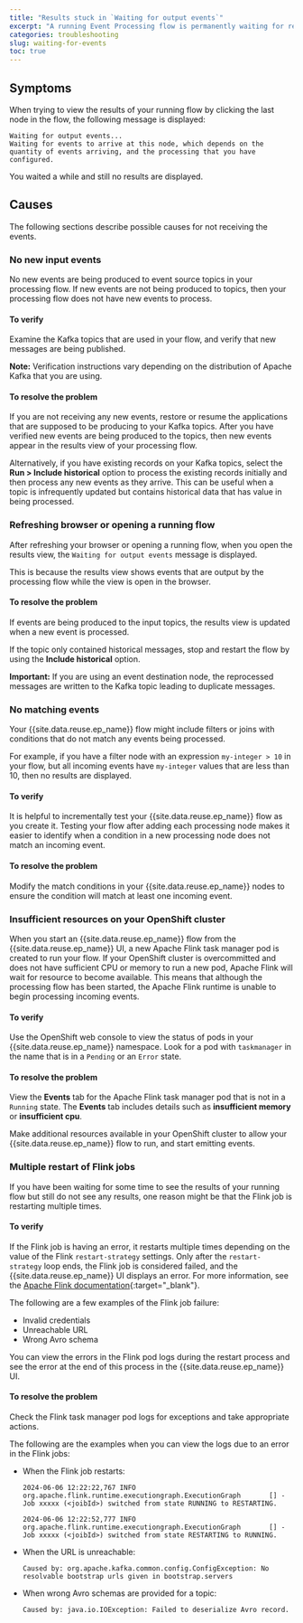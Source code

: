 ```yaml
---
title: "Results stuck in `Waiting for output events`"
excerpt: "A running Event Processing flow is permanently waiting for results."
categories: troubleshooting
slug: waiting-for-events
toc: true
---
```


## Symptoms

When trying to view the results of your running flow by clicking the last node in the flow, the following message is displayed:

```transparent
Waiting for output events...
Waiting for events to arrive at this node, which depends on the quantity of events arriving, and the processing that you have configured.
```

You waited a while and still no results are displayed.

## Causes

The following sections describe possible causes for not receiving the events.

### No new input events

No new events are being produced to event source topics in your processing flow. If new events are not being produced to topics, then your processing flow does not have new events to process.

#### To verify

Examine the Kafka topics that are used in your flow, and verify that new messages are being published.

**Note:** Verification instructions vary depending on the distribution of Apache Kafka that you are using.

#### To resolve the problem

If you are not receiving any new events, restore or resume the applications that are supposed to be producing to your Kafka topics. After you have verified new events are being produced to the topics, then new events appear in the results view of your processing flow.

Alternatively, if you have existing records on your Kafka topics, select the **Run > Include historical** option to process the existing records initially and then process any new events as they arrive. This can be useful when a topic is infrequently updated but contains historical data that has value in being processed.

### Refreshing browser or opening a running flow

After refreshing your browser or opening a running flow, when you open the results view, the `Waiting for output events` message is displayed.

This is because the results view shows events that are output by the processing flow while the view is open in the browser.

#### To resolve the problem

If events are being produced to the input topics, the results view is updated when a new event is processed.

If the topic only contained historical messages, stop and restart the flow by using the **Include historical** option.

**Important:** If you are using an event destination node, the reprocessed messages are written to the Kafka topic leading to duplicate messages.

### No matching events

Your {{site.data.reuse.ep_name}} flow might include filters or joins with conditions that do not match any events being processed.

For example, if you have a filter node with an expression `my-integer > 10` in your flow, but all incoming events have `my-integer` values that are less than 10, then no results are displayed.

#### To verify

It is helpful to incrementally test your {{site.data.reuse.ep_name}} flow as you create it. Testing your flow after adding each processing node makes it easier to identify when a condition in a new processing node does not match an incoming event.

#### To resolve the problem

Modify the match conditions in your {{site.data.reuse.ep_name}} nodes to ensure the condition will match at least one incoming event.

### Insufficient resources on your OpenShift cluster

When you start an {{site.data.reuse.ep_name}} flow from the {{site.data.reuse.ep_name}} UI, a new Apache Flink task manager pod is created to run your flow. If your OpenShift cluster is overcommitted and does not have sufficient CPU or memory to run a new pod, Apache Flink will wait for resource to become available. This means that although the processing flow has been started, the Apache Flink runtime is unable to begin processing incoming events.

#### To verify

Use the OpenShift web console to view the status of pods in your {{site.data.reuse.ep_name}} namespace. Look for a pod with `taskmanager` in the name that is in a `Pending` or an `Error` state.

#### To resolve the problem

View the **Events** tab for the Apache Flink task manager pod that is not in a `Running` state. The **Events** tab includes details such as **insufficient memory** or **insufficient cpu**.

Make additional resources available in your OpenShift cluster to allow your {{site.data.reuse.ep_name}} flow to run, and start emitting events.

### Multiple restart of Flink jobs

If you have been waiting for some time to see the results of your running flow but still do not see any results, one reason might be that the Flink job is restarting multiple times.

#### To verify

If the Flink job is having an error, it restarts multiple times depending on the value of the Flink `restart-strategy` settings. Only after the `restart-strategy` loop ends, the Flink job is considered failed, and the {{site.data.reuse.ep_name}} UI displays an error. For more information, see the [Apache Flink documentation](https://nightlies.apache.org/flink/flink-docs-release-1.18/docs/ops/state/task_failure_recovery/#restart-strategies){:target="_blank"}.


The following are a few examples of the Flink job failure:

 - Invalid credentials
 - Unreachable URL
 - Wrong Avro schema 
 
 You can view the errors in the Flink pod logs during the restart process and see the error at the end of this process in the {{site.data.reuse.ep_name}} UI.



#### To resolve the problem

Check the Flink task manager pod logs for exceptions and take appropriate actions.

The following are the examples when you can view the logs due to an error in the Flink jobs:

- When the Flink job restarts:

  ```shell
  2024-06-06 12:22:22,767 INFO  org.apache.flink.runtime.executiongraph.ExecutionGraph       [] - Job xxxxx (<joibId>) switched from state RUNNING to RESTARTING.
  ```

  ```shell
  2024-06-06 12:22:52,777 INFO  org.apache.flink.runtime.executiongraph.ExecutionGraph       [] - Job xxxxx (<joibId>) switched from state RESTARTING to RUNNING.
  ```

- When the URL is unreachable:

  ```shell
  Caused by: org.apache.kafka.common.config.ConfigException: No resolvable bootstrap urls given in bootstrap.servers
  ```

- When wrong Avro schemas are provided for a topic:

  ```shell
  Caused by: java.io.IOException: Failed to deserialize Avro record.
  ```